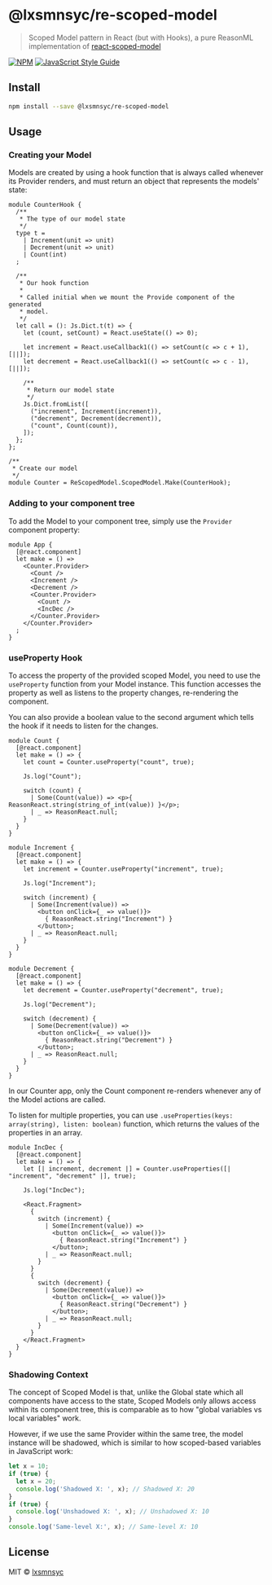 # @lxsmnsyc/re-scoped-model

> Scoped Model pattern in React (but with Hooks), a pure ReasonML implementation of [react-scoped-model](https://github.com/LXSMNSYC/react-scoped-model)

[![NPM](https://img.shields.io/npm/v/@lxsmnsyc/re-scoped-model.svg)](https://www.npmjs.com/package/@lxsmnsyc/re-scoped-model) [![JavaScript Style Guide](https://img.shields.io/badge/code_style-standard-brightgreen.svg)](https://standardjs.com)

## Install

```bash
npm install --save @lxsmnsyc/re-scoped-model
```

## Usage

### Creating your Model

Models are created by using a hook function that is always called whenever its Provider renders, and must return an object that represents the models' state:

```reason
module CounterHook {
  /**
   * The type of our model state
   */
  type t =
    | Increment(unit => unit)
    | Decrement(unit => unit)
    | Count(int)
  ;

  /**
   * Our hook function
   * 
   * Called initial when we mount the Provide component of the generated
   * model.
   */
  let call = (): Js.Dict.t(t) => {
    let (count, setCount) = React.useState(() => 0);

    let increment = React.useCallback1(() => setCount(c => c + 1), [||]);
    let decrement = React.useCallback1(() => setCount(c => c - 1), [||]);

    /**
     * Return our model state
     */    
    Js.Dict.fromList([
      ("increment", Increment(increment)),
      ("decrement", Decrement(decrement)),
      ("count", Count(count)),
    ]);
  };
};

/**
 * Create our model
 */
module Counter = ReScopedModel.ScopedModel.Make(CounterHook);
```

### Adding to your component tree

To add the Model to your component tree, simply use the `Provider` component property:

```reason
module App {
  [@react.component]
  let make = () => 
    <Counter.Provider>
      <Count />
      <Increment />
      <Decrement />
      <Counter.Provider>
        <Count />
        <IncDec />
      </Counter.Provider>
    </Counter.Provider>
  ;
}
```

### useProperty Hook

To access the property of the provided scoped Model, you need to use the `useProperty` function from your Model instance. This function accesses the property as well as listens to the property changes, re-rendering the component.

You can also provide a boolean value to the second argument which tells the hook if it needs to listen for the changes.

```reason
module Count {
  [@react.component]
  let make = () => {
    let count = Counter.useProperty("count", true);

    Js.log("Count");

    switch (count) {
      | Some(Count(value)) => <p>{ ReasonReact.string(string_of_int(value)) }</p>;
      | _ => ReasonReact.null;
    }
  }
}
```

```reason
module Increment {
  [@react.component]
  let make = () => {
    let increment = Counter.useProperty("increment", true);

    Js.log("Increment");

    switch (increment) {
      | Some(Increment(value)) => 
        <button onClick={_ => value()}>
          { ReasonReact.string("Increment") }
        </button>;
      | _ => ReasonReact.null;
    }
  }
}
```

```reason
module Decrement {
  [@react.component]
  let make = () => {
    let decrement = Counter.useProperty("decrement", true);

    Js.log("Decrement");

    switch (decrement) {
      | Some(Decrement(value)) => 
        <button onClick={_ => value()}>
          { ReasonReact.string("Decrement") }
        </button>;
      | _ => ReasonReact.null;
    }
  }
}
```

In our Counter app, only the Count component re-renders whenever any of the Model actions are called.

To listen for multiple properties, you can use `.useProperties(keys: array(string), listen: boolean)` function, which returns the values of the properties in an array.

```reason
module IncDec {
  [@react.component]
  let make = () => {
    let [| increment, decrement |] = Counter.useProperties([| "increment", "decrement" |], true);

    Js.log("IncDec");

    <React.Fragment>
      {
        switch (increment) {
          | Some(Increment(value)) => 
            <button onClick={_ => value()}>
              { ReasonReact.string("Increment") }
            </button>;
          | _ => ReasonReact.null;
        }
      }
      {
        switch (decrement) {
          | Some(Decrement(value)) => 
            <button onClick={_ => value()}>
              { ReasonReact.string("Decrement") }
            </button>;
          | _ => ReasonReact.null;
        }
      }
    </React.Fragment>
  }
}
```

### Shadowing Context

The concept of Scoped Model is that, unlike the Global state which all components have access to the state, Scoped Models only allows access within its component tree, this is comparable as to how "global variables vs local variables" work.

However, if we use the same Provider within the same tree, the model instance will be shadowed, which is similar to how scoped-based variables in JavaScript work:

```js
let x = 10;
if (true) {
  let x = 20;
  console.log('Shadowed X: ', x); // Shadowed X: 20
}
if (true) {
  console.log('Unshadowed X: ', x); // Unshadowed X: 10
}
console.log('Same-level X:', x); // Same-level X: 10
```

## License

MIT © [lxsmnsyc](https://github.com/lxsmnsyc)
